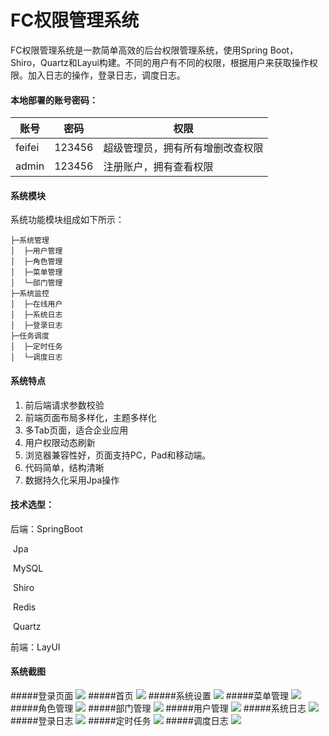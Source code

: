 # FC权限管理系统

 FC权限管理系统是一款简单高效的后台权限管理系统，使用Spring Boot，Shiro，Quartz和Layui构建。不同的用户有不同的权限，根据用户来获取操作权限。加入日志的操作，登录日志，调度日志。

#### 本地部署的账号密码：

| 账号   | 密码   | 权限                             |
| ------ | ------ | -------------------------------- |
| feifei | 123456 | 超级管理员，拥有所有增删改查权限 |
| admin  | 123456 | 注册账户，拥有查看权限           |

#### 系统模块

 系统功能模块组成如下所示： 

```
├─系统管理
│  ├─用户管理
│  ├─角色管理
│  ├─菜单管理
│  └─部门管理
├─系统监控
│  ├─在线用户
│  ├─系统日志
│  ├─登录日志
├─任务调度
│  ├─定时任务
│  └─调度日志
```

#### 系统特点

1. 前后端请求参数校验
2. 前端页面布局多样化，主题多样化
3. 多Tab页面，适合企业应用
4. 用户权限动态刷新
5. 浏览器兼容性好，页面支持PC，Pad和移动端。
6. 代码简单，结构清晰
7. 数据持久化采用Jpa操作

#### 技术选型：

   后端：SpringBoot

​               Jpa

​              MySQL

​              Shiro

​              Redis

​              Quartz

  前端：LayUI

#### 系统截图

#####登录页面
![](/image/login.png)
#####首页
![](/image/index.png)
#####系统设置
![](/image/system.png)
#####菜单管理
![](/image/menu.png)
#####角色管理
![](/image/role.png)
#####部门管理
![](/image/dept.png)
#####用户管理
![](/image/user.png)
#####系统日志
![](/image/systemlog.png)
#####登录日志
![](/image/loginlog.png)
#####定时任务
![](/image/quratz.png)
#####调度日志
![](/image/quartzlog.png)







